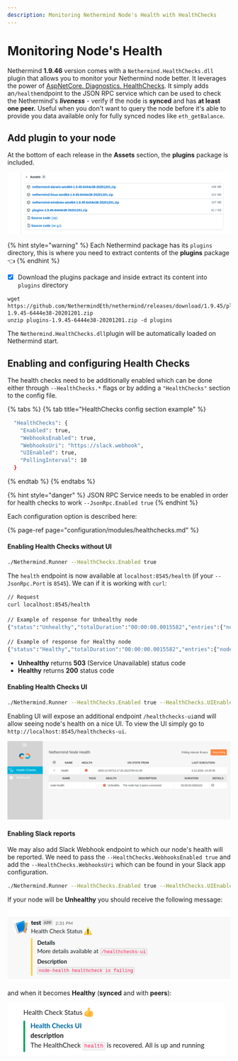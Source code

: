 ```yaml
---
description: Monitoring Nethermind Node's Health with HealthChecks
---
```


# Monitoring Node's Health

Nethermind **1.9.46** version comes with a `Nethermind.HealthChecks.dll` plugin that allows you to monitor your Nethermind node better. It leverages the power of [AspNetCore. Diagnostics. HealthChecks](https://github.com/Xabaril/AspNetCore.Diagnostics.HealthChecks). It simply adds an`/health`endpoint to the JSON RPC service which can be used to check the Nethermind's _**liveness** -_ verify if the node is **synced** and has **at least one peer.** Useful when you don't want to query the node before it's able to provide you data available only for fully synced nodes like `eth_getBalance`. 

## **Add plugin to your node**

At the bottom of each release in the **Assets** section, the **plugins** package is included.

![](../.gitbook/assets/image%20%28111%29.png)

{% hint style="warning" %}
Each Nethermind package has its `plugins` directory, this is where you need to extract contents of the **plugins** package 👈 
{% endhint %}

* [x] Download the plugins package and inside extract its content into `plugins` directory 

```text
wget https://github.com/NethermindEth/nethermind/releases/download/1.9.45/plugins-1.9.45-6444e38-20201201.zip
unzip plugins-1.9.45-6444e38-20201201.zip -d plugins
```

The `Nethermind.HealthChecks.dll`plugin will be automatically loaded on Nethermind start.

## Enabling and configuring Health Checks

The health checks need to be additionally enabled which can be done either through `--HealthChecks.*` flags or by adding a `"HealthChecks"` section to the config file. 

{% tabs %}
{% tab title="HealthChecks config section example" %}
```bash
  "HealthChecks": {
    "Enabled": true,
    "WebhooksEnabled": true,
    "WebhooksUri": "https://slack.webhook",
    "UIEnabled": true,
    "PollingInterval": 10
  }
```
{% endtab %}
{% endtabs %}

{% hint style="danger" %}
JSON RPC Service needs to be enabled in order for health checks to work `--JsonRpc.Enabled true`
{% endhint %}

Each configuration option is described here: 

{% page-ref page="configuration/modules/healthchecks.md" %}

#### Enabling Health Checks without UI 

```bash
./Nethermind.Runner --HealthChecks.Enabled true
```

The `health` endpoint is now available at `localhost:8545/health` \(if your `--JsonRpc.Port` is `8545`\). We can if it is working with `curl`:

```bash
// Request
curl localhost:8545/health

// Example of response for Unhealthy node
{"status":"Unhealthy","totalDuration":"00:00:00.0015582","entries":{"node-health":{"data":{},"description":"The node has 0 peers connected","duration":"00:00:00.0003881","status":"Unhealthy","tags":[]}}}

// Example of response for Healthy node
{"status":"Healthy","totalDuration":"00:00:00.0015582","entries":{"node-health":{"data":{},"description":"The node is now fully synced with a network, number of peers: 99","duration":"00:00:00.0003881","status":"Healthy","tags":[]}}}
```

* **Unhealthy** returns **503** \(Service Unavailable\) status code
* **Healthy** returns **200** status code

#### Enabling Health Checks UI

```bash
./Nethermind.Runner --HealthChecks.Enabled true --HealthChecks.UIEnabled true
```

Enabling UI will expose an additional endpoint `/healthchecks-ui`and will allow seeing node's health on a nice UI. To view the UI simply go to `http://localhost:8545/healthchecks-ui`.

![Unhealthy status reported on UI page](../.gitbook/assets/image%20%2876%29.png)

#### Enabling Slack reports

We may also add Slack Webhook endpoint to which our node's health will be reported. We need to pass the `--HealthChecks.WebhooksEnabled true` and add  the `--HealthChecks.WebhooksUri` which can be found in your Slack app configuration.

```bash
./Nethermind.Runner --HealthChecks.Enabled true --HealthChecks.UIEnabled true --HealthChecks.WebhooksEnabled true --HealthChecks.WebhooksUri https://hooks.slack.com/
```

If your node will be **Unhealthy** you should receive the following message:

![Unhealty](../.gitbook/assets/image%20%28114%29.png)

and when it becomes **Healthy** \(**synced** and with **peers**\):

![Healthy](../.gitbook/assets/image%20%2846%29.png)

